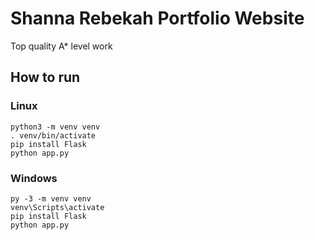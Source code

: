 # Shanna Rebekah Portfolio Website

Top quality A* level work

## How to run

### Linux
```
python3 -m venv venv
. venv/bin/activate
pip install Flask
python app.py
```

### Windows
```
py -3 -m venv venv
venv\Scripts\activate
pip install Flask
python app.py
```
